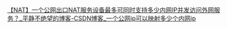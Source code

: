 [【NAT】一个公网出口NAT服务设备最多可同时支持多少内网IP并发访问外网服务？_平静不绝望的博客-CSDN博客_一个公网ip可以映射多少个内网ip](https://blog.csdn.net/qfzhangwei/article/details/90614129)


